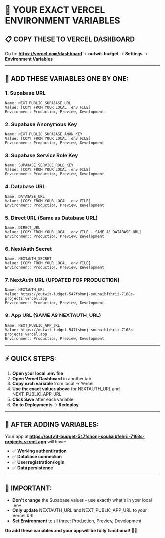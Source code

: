 # 🎯 YOUR EXACT VERCEL ENVIRONMENT VARIABLES

## 📋 **COPY THESE TO VERCEL DASHBOARD**

Go to: **https://vercel.com/dashboard** → **outwit-budget** → **Settings** → **Environment Variables**

---

## 🔑 **ADD THESE VARIABLES ONE BY ONE:**

### **1. Supabase URL**
```
Name: NEXT_PUBLIC_SUPABASE_URL
Value: [COPY FROM YOUR LOCAL .env FILE]
Environment: Production, Preview, Development
```

### **2. Supabase Anonymous Key**
```
Name: NEXT_PUBLIC_SUPABASE_ANON_KEY
Value: [COPY FROM YOUR LOCAL .env FILE]
Environment: Production, Preview, Development
```

### **3. Supabase Service Role Key**
```
Name: SUPABASE_SERVICE_ROLE_KEY
Value: [COPY FROM YOUR LOCAL .env FILE]
Environment: Production, Preview, Development
```

### **4. Database URL**
```
Name: DATABASE_URL
Value: [COPY FROM YOUR LOCAL .env FILE]
Environment: Production, Preview, Development
```

### **5. Direct URL (Same as Database URL)**
```
Name: DIRECT_URL
Value: [COPY FROM YOUR LOCAL .env FILE - SAME AS DATABASE_URL]
Environment: Production, Preview, Development
```

### **6. NextAuth Secret**
```
Name: NEXTAUTH_SECRET
Value: [COPY FROM YOUR LOCAL .env FILE]
Environment: Production, Preview, Development
```

### **7. NextAuth URL (UPDATED FOR PRODUCTION)**
```
Name: NEXTAUTH_URL
Value: https://outwit-budget-547fshonj-souhaibfehrii-7168s-projects.vercel.app
Environment: Production, Preview, Development
```

### **8. App URL (SAME AS NEXTAUTH_URL)**
```
Name: NEXT_PUBLIC_APP_URL
Value: https://outwit-budget-547fshonj-souhaibfehrii-7168s-projects.vercel.app
Environment: Production, Preview, Development
```

---

## ⚡ **QUICK STEPS:**

1. **Open your local .env file**
2. **Open Vercel Dashboard** in another tab
3. **Copy each variable** from local → Vercel
4. **Use the exact values above** for NEXTAUTH_URL and NEXT_PUBLIC_APP_URL
5. **Click Save** after each variable
6. **Go to Deployments** → **Redeploy**

---

## 🎉 **AFTER ADDING VARIABLES:**

Your app at **https://outwit-budget-547fshonj-souhaibfehrii-7168s-projects.vercel.app** will have:
- ✅ **Working authentication**
- ✅ **Database connection**
- ✅ **User registration/login**
- ✅ **Data persistence**

---

## 🚨 **IMPORTANT:**
- **Don't change** the Supabase values - use exactly what's in your local .env
- **Only update** NEXTAUTH_URL and NEXT_PUBLIC_APP_URL to your Vercel URL
- **Set Environment** to all three: Production, Preview, Development

**Go add these variables and your app will be fully functional!** 🚀✨
